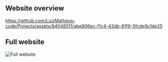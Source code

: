 ## Website overview

https://github.com/LuizMatheus-code/Projects/assets/84048511/abe806ec-f1c4-42db-81f9-5fcde9c1de25

## Full website

![Full website](https://github.com/LuizMatheus-code/Projects/assets/84048511/f9fd5bf8-8b98-414a-93d6-1106b332dc75)
